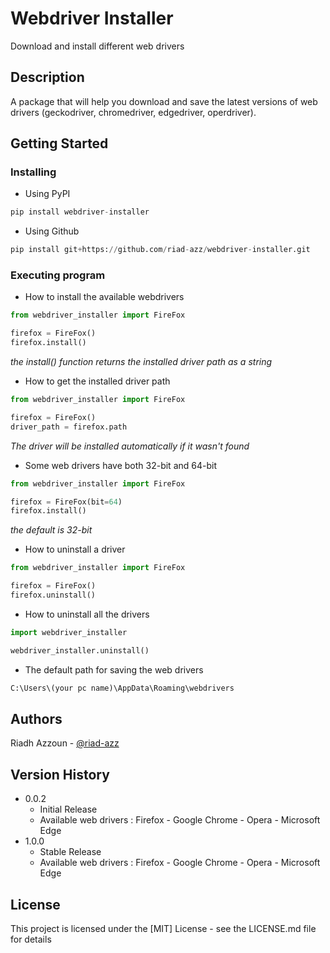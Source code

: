# Webdriver Installer

Download and install different web drivers 

## Description

A package that will help you download and save the latest versions of web drivers (geckodriver, chromedriver, edgedriver, operdriver).

## Getting Started

### Installing

* Using PyPI
```python
pip install webdriver-installer
```

* Using Github
```python
pip install git+https://github.com/riad-azz/webdriver-installer.git
```

### Executing program

* How to install the available webdrivers
```python
from webdriver_installer import FireFox

firefox = FireFox()
firefox.install()
```
_the install() function returns the installed driver path as a string_

* How to get the installed driver path
```python
from webdriver_installer import FireFox

firefox = FireFox()
driver_path = firefox.path
```
_The driver will be installed automatically if it wasn't found_

* Some web drivers have both 32-bit and 64-bit 
```python
from webdriver_installer import FireFox

firefox = FireFox(bit=64)
firefox.install()
```
_the default is 32-bit_

* How to uninstall a driver
```python
from webdriver_installer import FireFox

firefox = FireFox()
firefox.uninstall()
```

* How to uninstall all the drivers
```python
import webdriver_installer

webdriver_installer.uninstall()
```

* The default path for saving the web drivers
```python
C:\Users\(your pc name)\AppData\Roaming\webdrivers
```

## Authors

Riadh Azzoun - [@riad-azz](https://github.com/riad-azz)

## Version History

* 0.0.2
    * Initial Release
    * Available web drivers : Firefox - Google Chrome - Opera - Microsoft Edge
* 1.0.0
    * Stable Release
    * Available web drivers : Firefox - Google Chrome - Opera - Microsoft Edge

## License

This project is licensed under the [MIT] License - see the LICENSE.md file for details
